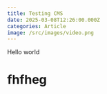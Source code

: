```yaml
---
title: Testing CMS
date: 2025-03-08T12:26:00.000Z
categories: Article
image: /src/images/video.png
---
```

Hello world

# fhfheg

![]()

